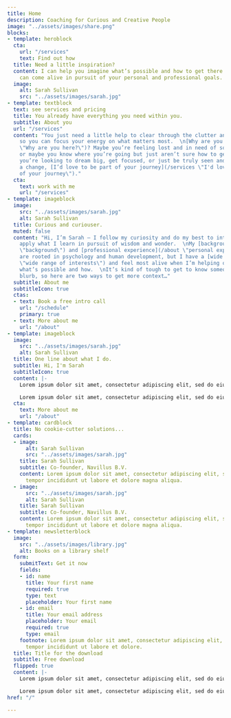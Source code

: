 ```yaml
---
title: Home
description: Coaching for Curious and Creative People
image: "../assets/images/share.png"
blocks:
- template: heroblock
  cta:
    url: "/services"
    text: Find out how
  title: Need a little inspiration?
  content: I can help you imagine what’s possible and how to get there so that you
    can come alive in pursuit of your personal and professional goals.
  image:
    alt: Sarah Sullivan
    src: "../assets/images/sarah.jpg"
- template: textblock
  text: see services and pricing
  title: You already have everything you need within you.
  subtitle: About you
  url: "/services"
  content: "You just need a little help to clear through the clutter and the noise
    so you can focus your energy on what matters most.  \n[Why are you here](/services
    \"Why are you here?\")? Maybe you’re feeling lost and in need of some direction
    or maybe you know where you’re going but just aren’t sure how to get there.  \nWhether
    you’re looking to dream big, get focused, or just be truly seen and heard for
    a change, [I’d love to be part of your journey](/services \"I'd love to be a part
    of your journey\")."
  cta:
    text: work with me
    url: "/services"
- template: imageblock
  image:
    src: "../assets/images/sarah.jpg"
    alt: Sarah Sullivan
  title: Curious and curiouser.
  muted: false
  content: "Hi, I’m Sarah – I follow my curiosity and do my best to integrate and
    apply what I learn in pursuit of wisdom and wonder.  \nMy [background](/about
    \"background\") and [professional experience](/about \"personal experience\")
    are rooted in psychology and human development, but I have a [wide range of interests](/about
    \"wide range of interests\") and feel most alive when I’m helping others imagine
    what’s possible and how.  \nIt’s kind of tough to get to know someone from a little
    blurb, so here are two ways to get more context…"
  subtitle: About me
  subtitleIcon: true
  ctas:
  - text: Book a free intro call
    url: "/schedule"
    primary: true
  - text: More about me
    url: "/about"
- template: imageblock
  image:
    src: "../assets/images/sarah.jpg"
    alt: Sarah Sullivan
  title: One line about what I do.
  subtitle: Hi, I'm Sarah
  subtitleIcon: true
  content: |-
    Lorem ipsum dolor sit amet, consectetur adipiscing elit, sed do eiusmod tempor incididunt ut labore et dolore.

    Lorem ipsum dolor sit amet, consectetur adipiscing elit, sed do eiusmod tempor incididunt ut labore et dolore.
  cta:
    text: More about me
    url: "/about"
- template: cardblock
  title: No cookie-cutter solutions...
  cards:
  - image:
      alt: Sarah Sullivan
      src: "../assets/images/sarah.jpg"
    title: Sarah Sullivan
    subtitle: Co-founder, Navillus B.V.
    content: Lorem ipsum dolor sit amet, consectetur adipiscing elit, sed do eiusmod
      tempor incididunt ut labore et dolore magna aliqua.
  - image:
      src: "../assets/images/sarah.jpg"
      alt: Sarah Sullivan
    title: Sarah Sullivan
    subtitle: Co-founder, Navillus B.V.
    content: Lorem ipsum dolor sit amet, consectetur adipiscing elit, sed do eiusmod
      tempor incididunt ut labore et dolore magna aliqua.
- template: newsletterblock
  image:
    src: "../assets/images/library.jpg"
    alt: Books on a library shelf
  form:
    submitText: Get it now
    fields:
    - id: name
      title: Your first name
      required: true
      type: text
      placeholder: Your first name
    - id: email
      title: Your email address
      placeholder: Your email
      required: true
      type: email
    footnote: Lorem ipsum dolor sit amet, consectetur adipiscing elit, sed do eiusmod
      tempor incididunt ut labore et dolore.
  title: Title for the download
  subtitle: Free download
  flipped: true
  content: |-
    Lorem ipsum dolor sit amet, consectetur adipiscing elit, sed do eiusmod tempor incididunt ut labore et dolore.

    Lorem ipsum dolor sit amet, consectetur adipiscing elit, sed do eiusmod tempor incididunt ut labore et dolore.
href: "/"

---
```

